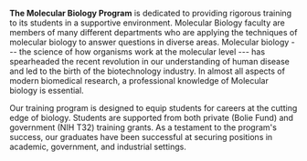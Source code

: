 **The Molecular Biology Program** is dedicated to providing rigorous training to its students in a supportive
environment. Molecular Biology faculty are members of many different
departments who are applying the techniques of molecular biology to answer
questions in diverse areas. Molecular biology --- the science of how organisms
work at the molecular level --- has spearheaded the recent revolution in our
understanding of human disease and led to the birth of the biotechnology
industry. In almost all aspects of modern biomedical research, a professional
knowledge of Molecular biology is essential.

Our training program is designed to equip students for careers at the cutting edge of biology. Students are
supported from both private (Bolie Fund) and government (NIH T32) training
grants. As a testament to the program's success, our graduates have been
successful at securing positions in academic, government, and industrial
settings.

